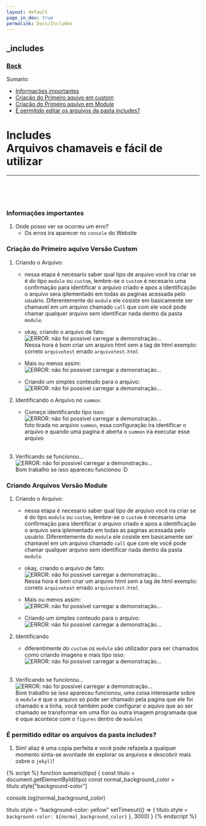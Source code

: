 ```yaml
---
layout: default
page_in_dev: true
permalink: Docs/Includes
---
```


<style>
   
</style>

## <b>\_includes</b>

<h3><a href=".">Back</a></h3>

Sumario:

- <a onclick="sumario(1)" href="#informações-importantes">Informações importantes</a>
- <a onclick="sumario(2)" href="#criação-do-primeiro-aquivo-versão-custom">Criação do Primeiro aquivo em custom</a>
- <a onclick="sumario(3)" href="#criando-arquivos-versão-module">Criação do Primeiro aquivo em Module</a>
- <a onclick="sumario(4)" href="#é-permitido-editar-os-arquivos-da-pasta-includes">É permitido editar os arquivos da pasta includes?</a>

<h1>Includes <br> Arquivos chamaveis e fácil de utilizar</h1>

<hr>

<br><br><br>

### <b id="1">Informações importantes</b>

1. Onde posso ver se ocorreu um erro?
   - Os erros ira aparecer no `console` do Website

### <b id="2">Criação do Primeiro aquivo Versão Custom</b>

1. Criando o Arquivo:

   - nessa etapa é necesario saber qual tipo de arquivo você ira criar se é do tipo `module` ou `custom`, lembre-se o `custom` é necesario uma confirmação para identificar o arquivo criado e apos a identificação o arquivo sera iplementado em todas as paginas acessada pelo usuário. Diferentemente do `module` ele cosiste em basicamente ser chamavel em um arquivo chamado `call` que com ele você pode chamar qualquer arquivo sem identificar nada dentro da pasta `module`.

   - okay, criando o arquivo de fato: <br> <img src="{{ site.url }}/Assets/Images/Includes1Img.png" alt="ERROR: não foi possivel carregar a demonstração..."> <br> Nessa hora é bom criar um arquivo html sem a tag de html exemplo: correto `arquivotest` errado `arquivotest.html`

   - Mais ou menos assim: <br> <img src="{{ site.url }}/Assets/Images/Includes2Img.png" alt="ERROR: não foi possivel carregar a demonstração...">

   - Criando um simples conteudo para o arquivo: <br> <img src="{{ site.url }}/Assets/Images/Includes3Img.png" alt="ERROR: não foi possivel carregar a demonstração...">

2. Identificando o Arquivo no `summon`

   - Começe identificando tipo isso: <br> <img src="{{ site.url }}/Assets/Images/Includes4Img.png" alt="ERROR: não foi possivel carregar a demonstração..."> <br> foto tirada no arquivo `summon`, essa configuração ira identificar o arquivo e quando uma pagina é aberta o `summon` ira executar esse arquivo

   <br>

3. Verificando se funcionou... <br>
   <img src="{{ site.url }}/Assets/Images/Includes5Img.png" alt="ERROR: não foi possivel carregar a demonstração..."> <br> Bom trabalho se isso apareceu funcionou :D

### <b id="3">Criando Arquivos Versão Module</b>

1. Criando o Arquivo:

   - nessa etapa é necesario saber qual tipo de arquivo você ira criar se é do tipo `module` ou `custom`, lembre-se o `custom` é necesario uma confirmação para identificar o arquivo criado e apos a identificação o arquivo sera iplementado em todas as paginas acessada pelo usuário. Diferentemente do `module` ele cosiste em basicamente ser chamavel em um arquivo chamado `call` que com ele você pode chamar qualquer arquivo sem identificar nada dentro da pasta `module`.

   - okay, criando o arquivo de fato: <br> <img src="{{ site.url }}/Assets/Images/Includes1Img_module.png" alt="ERROR: não foi possivel carregar a demonstração..."> <br> Nessa hora é bom criar um arquivo html sem a tag de html exemplo: correto `arquivotest` errado `arquivotest.html`

   - Mais ou menos assim: <br> <img src="{{ site.url }}/Assets/Images/Includes2Img.png" alt="ERROR: não foi possivel carregar a demonstração...">

   - Criando um simples conteudo para o arquivo: <br> <img src="{{ site.url }}/Assets/Images/Includes3Img.png" alt="ERROR: não foi possivel carregar a demonstração...">

2. Identificando

   - diferentimente do `custom` os `module` são utilizador para ser chamados como criando imagens e mais tipo isso: <br>
     <img src="{{ site.url }}/Assets/Images/Includes1Img_modulecall.png" alt="ERROR: não foi possivel carregar a demonstração...">

   <br>

3. Verificando se funcionou... <br>
   <img src="{{ site.url }}/Assets/Images/Includes5Img.png" alt="ERROR: não foi possivel carregar a demonstração..."> <br> Bom trabalho se isso apareceu funcionou, uma coisa interesante sobre o `module` é que o arquivo só pode ser chamado pela pagina que ele foi chamado e a linha, você também pode configurar o aquivo que ao ser chamado se transformar em uma flor ou outra imagem programada que é oque acontece com o `figures` dentro de `modules`

### <b id="4">É permitido editar os arquivos da pasta includes?</b>

1. Sim! aliaz é uma copia perfeita e você pode refazela a qualquer momento sinta-se avontade de explorar os arquivos e descobrir mais osbre o `jekyll`!

{% script %}
function sumario(tipo) {
const titulo = document.getElementById(tipo)
const normal_background_color = titulo.style["background-color"]

console.log(normal_background_color)

titulo.style = "background-color: yellow"
setTimeout(() => {
titulo.style = `background-color: ${normal_background_color}`
}, 3000)
}
{% endscript %}
